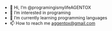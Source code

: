 - 👋 Hi, I’m @programingismylifeAGENTOX
- 👀 I’m interested in programing
- 🌱 I’m currently learning programming languages
- 📫 How to reach me aggentox@gmail.com
